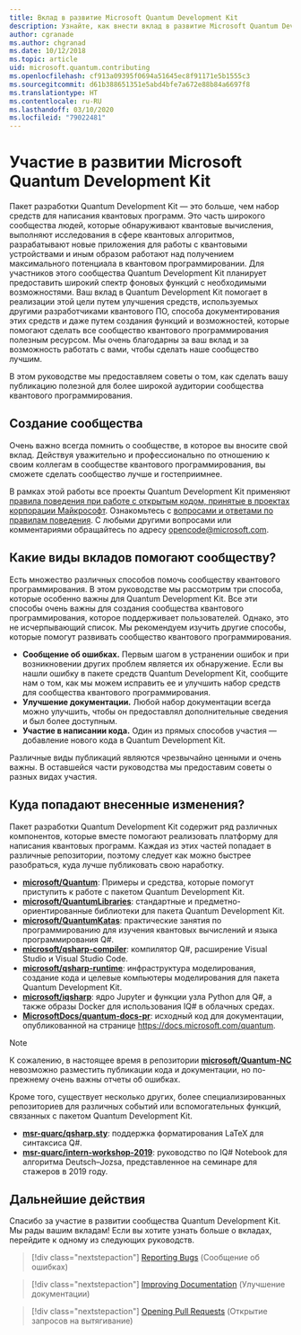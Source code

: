 ```yaml
---
title: Вклад в развитие Microsoft Quantum Development Kit
description: Узнайте, как внести вклад в развитие Microsoft Quantum Development Kit и в деятельность сообщества квантовой разработки.
author: cgranade
ms.author: chgranad
ms.date: 10/12/2018
ms.topic: article
uid: microsoft.quantum.contributing
ms.openlocfilehash: cf913a09395f0694a51645ec8f91171e5b1555c3
ms.sourcegitcommit: d61b388651351e5abd4bfe7a672e88b84a6697f8
ms.translationtype: HT
ms.contentlocale: ru-RU
ms.lasthandoff: 03/10/2020
ms.locfileid: "79022481"
---
```

# <a name="contributing-to-the-quantum-development-kit"></a>Участие в развитии Microsoft Quantum Development Kit

Пакет разработки Quantum Development Kit — это больше, чем набор средств для написания квантовых программ.
Это часть широкого сообщества людей, которые обнаруживают квантовые вычисления, выполняют исследования в сфере квантовых алгоритмов, разрабатывают новые приложения для работы с квантовыми устройствами и иным образом работают над получением максимального потенциала в квантовом программировании.
Для участников этого сообщества Quantum Development Kit планирует предоставить широкий спектр фоновых функций с необходимыми возможностями.
Ваш вклад в Quantum Development Kit помогает в реализации этой цели путем улучшения средств, используемых другими разработчиками квантового ПО, способа документирования этих средств и даже путем создания функций и возможностей, которые помогают сделать все сообщество квантового программирования полезным ресурсом.
Мы очень благодарны за ваш вклад и за возможность работать с вами, чтобы сделать наше сообщество лучшим.

В этом руководстве мы предоставляем советы о том, как сделать вашу публикацию полезной для более широкой аудитории сообщества квантового программирования.

## <a name="building-community"></a>Создание сообщества

Очень важно всегда помнить о сообществе, в которое вы вносите свой вклад.
Действуя уважительно и профессионально по отношению к своим коллегам в сообществе квантового программирования, вы сможете сделать сообщество лучше и гостеприимнее.

В рамках этой работы все проекты Quantum Development Kit применяют [правила поведения при работе с открытым кодом, принятые в проектах корпорации Майкрософт](https://opensource.microsoft.com/codeofconduct/).
Ознакомьтесь с [вопросами и ответами по правилам поведения](https://opensource.microsoft.com/codeofconduct/faq/). С любыми другими вопросами или комментариями обращайтесь по адресу [opencode@microsoft.com](mailto:opencode@microsoft.com).

## <a name="what-kinds-of-contributions-help-the-community"></a>Какие виды вкладов помогают сообществу?

Есть множество различных способов помочь сообществу квантового программирования.
В этом руководстве мы рассмотрим три способа, которые особенно важны для Quantum Development Kit.
Все эти способы очень важны для создания сообщества квантового программирования, которое поддерживает пользователей.
Однако, это не исчерпывающий список. Мы рекомендуем изучить другие способы, которые помогут развивать сообщество квантового программирования.

- **Сообщение об ошибках.** Первым шагом в устранении ошибок и при возникновении других проблем является их обнаружение. Если вы нашли ошибку в пакете средств Quantum Development Kit, сообщите нам о том, как мы можем исправить ее и улучшить набор средств для сообщества квантового программирования.
- **Улучшение документации.** Любой набор документации всегда можно улучшить, чтобы он предоставлял дополнительные сведения и был более доступным.
- **Участие в написании кода.** Один из прямых способов участия — добавление нового кода в Quantum Development Kit.

Различные виды публикаций являются чрезвычайно ценными и очень важны.
В оставшейся части руководства мы предоставим советы о разных видах участия.

## <a name="where-do-contributions-go"></a>Куда попадают внесенные изменения?

Пакет разработки Quantum Development Kit содержит ряд различных компонентов, которые вместе помогают реализовать платформу для написания квантовых программ.
Каждая из этих частей попадает в различные репозитории, поэтому следует как можно быстрее разобраться, куда лучше публиковать свою наработку.

- [**microsoft/Quantum**](https://github.com/Microsoft/Quantum): Примеры и средства, которые помогут приступить к работе с пакетом Quantum Development Kit.
- [**microsoft/QuantumLibraries**](https://github.com/Microsoft/QuantumLibraries): стандартные и предметно-ориентированные библиотеки для пакета Quantum Development Kit.
- [**microsoft/QuantumKatas**](https://github.com/Microsoft/QuantumKatas): практические занятия по программированию для изучения квантовых вычислений и языка программирования Q#.
- [**microsoft/qsharp-compiler**](https://github.com/microsoft/qsharp-compiler): компилятор Q#, расширение Visual Studio и Visual Studio Code.
- [**microsoft/qsharp-runtime**](https://github.com/microsoft/qsharp-runtime): инфраструктура моделирования, создание кода и целевые компьютеры моделирования для пакета Quantum Development Kit.
- [**microsoft/iqsharp**](https://github.com/microsoft/iqsharp): ядро Jupyter и функции узла Python для Q#, а также образы Docker для использования IQ# в облачных средах.
- [**MicrosoftDocs/quantum-docs-pr**](https://github.com/MicrosoftDocs/quantum-docs-pr): исходный код для документации, опубликованной на странице https://docs.microsoft.com/quantum.

> [!NOTE]
> К сожалению, в настоящее время в репозитории [**microsoft/Quantum-NC**](https://github.com/microsoft/Quantum-NC) невозможно разместить публикации кода и документации, но по-прежнему очень важны отчеты об ошибках.

Кроме того, существует несколько других, более специализированных репозиториев для различных событий или вспомогательных функций, связанных с пакетом Quantum Development Kit.

- [**msr-quarc/qsharp.sty**](https://github.com/msr-quarc/qsharp.sty): поддержка форматирования LaTeX для синтаксиса Q#.
- [**msr-quarc/intern-workshop-2019**](https://github.com/msr-quarc/intern-workshop-2019): руководство по IQ# Notebook для алгоритма Deutsch–Jozsa, представленное на семинаре для стажеров в 2019 году.

## <a name="next-steps"></a>Дальнейшие действия

Спасибо за участие в развитии сообщества Quantum Development Kit. Мы рады вашим вкладам!
Если вы хотите узнать больше о вкладах, перейдите к одному из следующих руководств.

> [!div class="nextstepaction"]
> [Reporting Bugs](xref:microsoft.quantum.contributing.reporting) (Сообщение об ошибках)

> [!div class="nextstepaction"]
> [Improving Documentation](xref:microsoft.quantum.contributing.docs) (Улучшение документации)

> [!div class="nextstepaction"]
> [Opening Pull Requests](xref:microsoft.quantum.contributing.pulls) (Открытие запросов на вытягивание)
